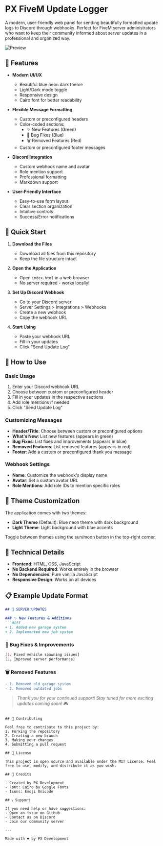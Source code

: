# PX FiveM Update Logger

A modern, user-friendly web panel for sending beautifully formatted update logs to Discord through webhooks. Perfect for FiveM server administrators who want to keep their community informed about server updates in a professional and organized way.

![Preview]([https://media.discordapp.net/attachments/1404374179524116490/1404374432322949231/image-1.png?ex=68a629dc&is=68a4d85c&hm=10140f7c383223818fc6241fcbf2ca7b82bf8b9e563bb325154578d732099998&=](https://media.discordapp.net/attachments/1408695741840625767/1408759470502318080/68747470733a2f2f6d656469612e646973636f72646170702e6e65742f6174746163686d656e74732f313430343337343137393532343131363439302f313430343337343433323332323934393233312f696d6167652d312e706e673f65783d36386136323964632669733d363861346438356326686d3d31303134306637633338333232333831386663363234316663626632636137623832626638623965353633626233323531353435373864373332303939393938263d.png?ex=68aae8ff&is=68a9977f&hm=f4e361ed425f470bb29b77c593520bf853c3c36315de3fd91612d89ed7a45050&=))

## 🌟 Features

- **Modern UI/UX**
  - Beautiful blue neon dark theme
  - Light/Dark mode toggle
  - Responsive design
  - Cairo font for better readability

- **Flexible Message Formatting**
  - Custom or preconfigured headers
  - Color-coded sections:
    - ✨ New Features (Green)
    - 🔧 Bug Fixes (Blue)
    - 🗑️ Removed Features (Red)
  - Custom or preconfigured footer messages

- **Discord Integration**
  - Custom webhook name and avatar
  - Role mention support
  - Professional formatting
  - Markdown support

- **User-Friendly Interface**
  - Easy-to-use form layout
  - Clear section organization
  - Intuitive controls
  - Success/Error notifications

## 🚀 Quick Start

1. **Download the Files**
   - Download all files from this repository
   - Keep the file structure intact

2. **Open the Application**
   - Open `index.html` in a web browser
   - No server required - works locally!

3. **Set Up Discord Webhook**
   - Go to your Discord server
   - Server Settings > Integrations > Webhooks
   - Create a new webhook
   - Copy the webhook URL

4. **Start Using**
   - Paste your webhook URL
   - Fill in your updates
   - Click "Send Update Log"

## 📝 How to Use

### Basic Usage
1. Enter your Discord webhook URL
2. Choose between custom or preconfigured header
3. Fill in your updates in the respective sections
4. Add role mentions if needed
5. Click "Send Update Log"

### Customizing Messages
- **Header/Title**: Choose between custom or preconfigured options
- **What's New**: List new features (appears in green)
- **Bug Fixes**: List fixes and improvements (appears in blue)
- **Removed Features**: List removed features (appears in red)
- **Footer**: Add a custom or preconfigured thank you message

### Webhook Settings
- **Name**: Customize the webhook's display name
- **Avatar**: Set a custom avatar URL
- **Role Mentions**: Add role IDs to mention specific roles

## 🎨 Theme Customization

The application comes with two themes:
- **Dark Theme** (Default): Blue neon theme with dark background
- **Light Theme**: Light background with blue accents

Toggle between themes using the sun/moon button in the top-right corner.

## 🔧 Technical Details

- **Frontend**: HTML, CSS, JavaScript
- **No Backend Required**: Works entirely in the browser
- **No Dependencies**: Pure vanilla JavaScript
- **Responsive Design**: Works on all devices

## 📋 Example Update Format

```markdown
## 🚀 SERVER UPDATES

### ✨ New Features & Additions
```diff
+ 1. Added new garage system
+ 2. Implemented new job system
```

### 🔧 Bug Fixes & Improvements
```css
[1. Fixed vehicle spawning issues]
[2. Improved server performance]
```

### 🗑️ Removed Features
```diff
- 1. Removed old garage system
- 2. Removed outdated jobs
```

> *Thank you for your continued support! Stay tuned for more exciting updates coming soon!* 🎮
```

## 🤝 Contributing

Feel free to contribute to this project by:
1. Forking the repository
2. Creating a new branch
3. Making your changes
4. Submitting a pull request

## 📄 License

This project is open source and available under the MIT License. Feel free to use, modify, and distribute it as you wish.

## 🙏 Credits

- Created by PX Development
- Font: Cairo by Google Fonts
- Icons: Emoji Unicode

## 📞 Support

If you need help or have suggestions:
- Open an issue on GitHub
- Contact us on Discord
- Join our community server

---

Made with ❤️ by PX Development 
